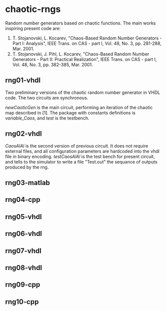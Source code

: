 # chaotic-rngs
Random number generators based on chaotic functions. The main works inspiring present code are:

1. T. Stojanovski, L. Kocarev, "Chaos-Based Random Number Generators - Part I: Analysis", IEEE Trans. on CAS - part I, Vol. 48, No. 3, pp. 281-288, Mar. 2001. 
2. T. Stojanovski, J. Pihl, L. Kocarev, "Chaos-Based Random Number Generators - Part II: Practical Realization", IEEE Trans. on CAS - part I, Vol. 48, No. 3, pp. 382-385, Mar. 2001.

## rng01-vhdl

Two preliminary versions of the chaotic random number generator in VHDL code. The two circuits are synchronous.

*newCaoticGen* is the main circuit, performing an iteration of the chaotic map described in [1]. The package with constants definitions is *variable_Caos*, and *test* is the testbench.

## rng02-vhdl

*CaosAlAl* is the second version of previous circuit. It does not require external files, and all configuration parameters are hardcoded into the vhdl file in binary encoding. *testCaosAlAl* is the test bench for present circuit, and tells to the simulator to write a file "Test.out" the sequance of outputs produced by the rng.

## rng03-matlab

## rng04-cpp

## rng05-vhdl

## rng06-vhdl

## rng07-vhdl

## rng08-vhdl

## rng09-cpp

## rng10-cpp

